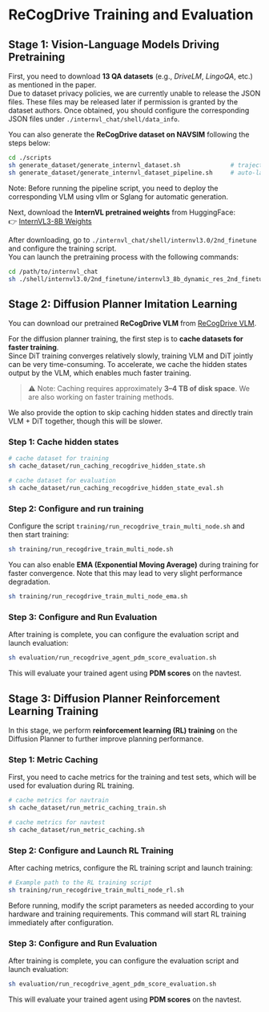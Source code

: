 # ReCogDrive Training and Evaluation

## Stage 1: Vision-Language Models Driving Pretraining

First, you need to download **13 QA datasets** (e.g., *DriveLM*, *LingoQA*, etc.) as mentioned in the paper.  
Due to dataset privacy policies, we are currently unable to release the JSON files. These files may be released later if permission is granted by the dataset authors. Once obtained, you should configure the corresponding JSON files under `./internvl_chat/shell/data_info`.

You can also generate the **ReCogDrive dataset on NAVSIM** following the steps below:

```bash
cd ./scripts
sh generate_dataset/generate_internvl_dataset.sh              # trajectory dataset
sh generate_dataset/generate_internvl_dataset_pipeline.sh     # auto-labeled dataset with pipeline
```
Note: Before running the pipeline script, you need to deploy the corresponding VLM using vllm or Sglang for automatic generation.

Next, download the **InternVL pretrained weights** from HuggingFace:  
👉 [InternVL3-8B Weights](https://huggingface.co/OpenGVLab/InternVL3-8B)

After downloading, go to `./internvl_chat/shell/internvl3.0/2nd_finetune` and configure the training script.  
You can launch the pretraining process with the following commands:

```bash
cd /path/to/internvl_chat
sh ./shell/internvl3.0/2nd_finetune/internvl3_8b_dynamic_res_2nd_finetune_recogdrive_pretrain.sh
```


## Stage 2: Diffusion Planner Imitation Learning

You can download our pretrained **ReCogDrive VLM** from [ReCogDrive VLM](https://huggingface.co/owl10/ReCogDrive).  

For the diffusion planner training, the first step is to **cache datasets for faster training**.  
Since DiT training converges relatively slowly, training VLM and DiT jointly can be very time-consuming. To accelerate, we cache the hidden states output by the VLM, which enables much faster training.  
> ⚠️ Note: Caching requires approximately **3–4 TB of disk space**. We are also working on faster training methods.  

We also provide the option to skip caching hidden states and directly train VLM + DiT together, though this will be slower.

### Step 1: Cache hidden states
```bash
# cache dataset for training
sh cache_dataset/run_caching_recogdrive_hidden_state.sh

# cache dataset for evaluation
sh cache_dataset/run_caching_recogdrive_hidden_state_eval.sh

```

### Step 2: Configure and run training

Configure the script `training/run_recogdrive_train_multi_node.sh` and then start training:

```bash
sh training/run_recogdrive_train_multi_node.sh
```

You can also enable **EMA (Exponential Moving Average)** during training for faster convergence. Note that this may lead to very slight performance degradation.

```bash
sh training/run_recogdrive_train_multi_node_ema.sh
```

### Step 3: Configure and Run Evaluation

After training is complete, you can configure the evaluation script and launch evaluation:

```bash
sh evaluation/run_recogdrive_agent_pdm_score_evaluation.sh
```

This will evaluate your trained agent using **PDM scores** on the navtest.




## Stage 3: Diffusion Planner Reinforcement Learning Training

In this stage, we perform **reinforcement learning (RL) training** on the Diffusion Planner  to further improve planning performance.

### Step 1: Metric Caching

First, you need to cache metrics for the training and test sets, which will be used for evaluation during RL training.

```bash
# cache metrics for navtrain
sh cache_dataset/run_metric_caching_train.sh

# cache metrics for navtest
sh cache_dataset/run_metric_caching.sh
```


### Step 2: Configure and Launch RL Training

After caching metrics, configure the RL training script and launch training:

```bash
# Example path to the RL training script
sh training/run_recogdrive_train_multi_node_rl.sh
```

Before running, modify the script parameters as needed  according to your hardware and training requirements. This command will start RL training immediately after configuration.


### Step 3: Configure and Run Evaluation

After training is complete, you can configure the evaluation script and launch evaluation:

```bash
sh evaluation/run_recogdrive_agent_pdm_score_evaluation.sh
```

This will evaluate your trained agent using **PDM scores** on the navtest.

